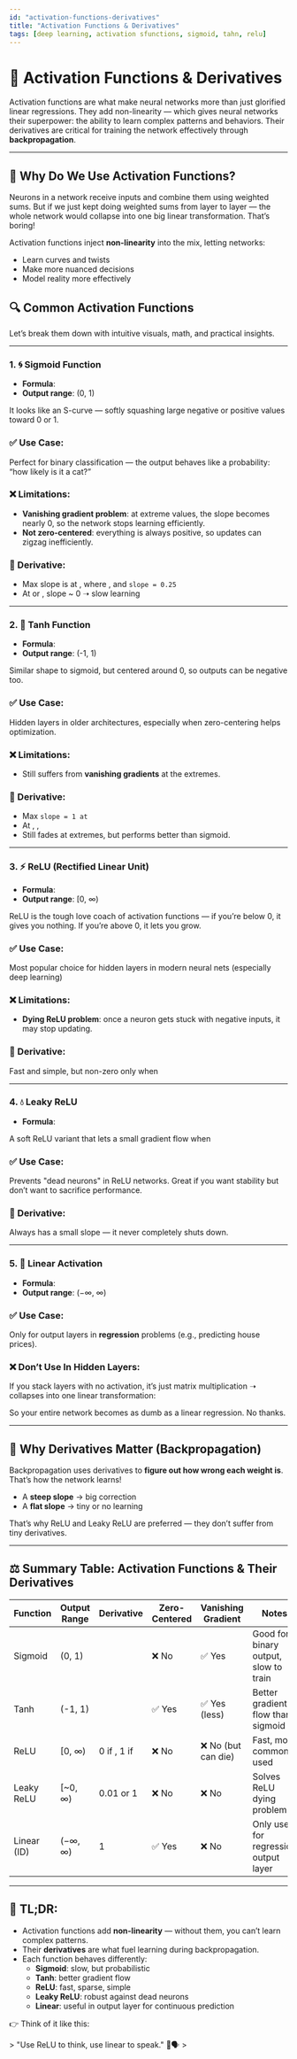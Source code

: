 ```yaml
---
id: "activation-functions-derivatives"
title: "Activation Functions & Derivatives"
tags: [deep learning, activation sfunctions, sigmoid, tahn, relu]
---
```

# 🧠 Activation Functions & Derivatives

Activation functions are what make neural networks more than just glorified linear regressions. They add non-linearity — which gives neural networks their superpower: the ability to learn complex patterns and behaviors. Their derivatives are critical for training the network effectively through **backpropagation**.

---

## 🔁 Why Do We Use Activation Functions?

Neurons in a network receive inputs and combine them using weighted sums. But if we just kept doing weighted sums from layer to layer — the whole network would collapse into one big linear transformation. That’s boring!

Activation functions inject **non-linearity** into the mix, letting networks:

- Learn curves and twists
- Make more nuanced decisions
- Model reality more effectively

## 🔍 Common Activation Functions

Let’s break them down with intuitive visuals, math, and practical insights.

---

### 1. 🌀 Sigmoid Function

- **Formula**:
- **Output range**: (0, 1)

It looks like an S-curve — softly squashing large negative or positive values toward 0 or 1.

### ✅ Use Case:

Perfect for binary classification — the output behaves like a probability: “how likely is it a cat?”

### ❌ Limitations:

- **Vanishing gradient problem**: at extreme values, the slope becomes nearly 0, so the network stops learning efficiently.
- **Not zero-centered**: everything is always positive, so updates can zigzag inefficiently.

### 🧮 Derivative:

- Max slope is at , where , and `slope = 0.25`
- At or , slope ~ 0 ➝ slow learning

---

### 2. 🧿 Tanh Function

- **Formula**:
- **Output range**: (-1, 1)

Similar shape to sigmoid, but centered around 0, so outputs can be negative too.

### ✅ Use Case:

Hidden layers in older architectures, especially when zero-centering helps optimization.

### ❌ Limitations:

- Still suffers from **vanishing gradients** at the extremes.

### 🧮 Derivative:

- Max `slope = 1 at`
- At , ,
- Still fades at extremes, but performs better than sigmoid.

---

### 3. ⚡ ReLU (Rectified Linear Unit)

- **Formula**:
- **Output range**: [0, ∞)

ReLU is the tough love coach of activation functions — if you’re below 0, it gives you nothing. If you’re above 0, it lets you grow.

### ✅ Use Case:

Most popular choice for hidden layers in modern neural nets (especially deep learning)

### ❌ Limitations:

- **Dying ReLU problem**: once a neuron gets stuck with negative inputs, it may stop updating.

### 🧮 Derivative:

Fast and simple, but non-zero only when

---

### 4. 💧 Leaky ReLU

- **Formula**:

A soft ReLU variant that lets a small gradient flow when

### ✅ Use Case:

Prevents "dead neurons" in ReLU networks. Great if you want stability but don’t want to sacrifice performance.

### 🧮 Derivative:

Always has a small slope — it never completely shuts down.

---

### 5. 🔁 Linear Activation

- **Formula**:
- **Output range**: (−∞, ∞)

### ✅ Use Case:

Only for output layers in **regression** problems (e.g., predicting house prices).

### ❌ Don’t Use In Hidden Layers:

If you stack layers with no activation, it’s just matrix multiplication ➝ collapses into one linear transformation:

So your entire network becomes as dumb as a linear regression. No thanks.

---

## 🔁 Why Derivatives Matter (Backpropagation)

Backpropagation uses derivatives to **figure out how wrong each weight is**. That’s how the network learns!

- A **steep slope** → big correction
- A **flat slope** → tiny or no learning

That’s why ReLU and Leaky ReLU are preferred — they don’t suffer from tiny derivatives.

---

## ⚖️ Summary Table: Activation Functions & Their Derivatives

| Function | Output Range | Derivative | Zero-Centered | Vanishing Gradient | Notes |
| --- | --- | --- | --- | --- | --- |
| Sigmoid | (0, 1) |  | ❌ No | ✅ Yes | Good for binary output, slow to train |
| Tanh | (-1, 1) |  | ✅ Yes | ✅ Yes (less) | Better gradient flow than sigmoid |
| ReLU | [0, ∞) | 0 if , 1 if | ❌ No | ❌ No (but can die) | Fast, most commonly used |
| Leaky ReLU | [~0, ∞) | 0.01 or 1 | ❌ No | ❌ No | Solves ReLU dying problem |
| Linear (ID) | (−∞, ∞) | 1 | ✅ Yes | ❌ No | Only use for regression output layer |

---

## 🧠 TL;DR:

- Activation functions add **non-linearity** — without them, you can’t learn complex patterns.
- Their **derivatives** are what fuel learning during backpropagation.
- Each function behaves differently:
    - **Sigmoid**: slow, but probabilistic
    - **Tanh**: better gradient flow
    - **ReLU**: fast, sparse, simple
    - **Leaky ReLU**: robust against dead neurons
    - **Linear**: useful in output layer for continuous prediction

👉 Think of it like this:

&gt; "Use ReLU to think, use linear to speak." 🧠🗣️
&gt;